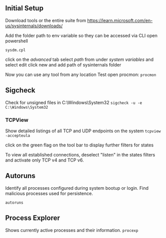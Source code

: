 ## Initial Setup
Download tools or the entire suite from https://learn.microsoft.com/en-us/sysinternals/downloads/

Add the folder path to env variable so they can be accessed via CLI
open powershell

`sysdm.cpl`

click on the *advanced* tab
select *path* from under *system variables* and select edit
click new and add path of sysinternals folder

Now you can use any tool from any location
Test open procmon: `procmon`
## Sigcheck

Check for unsigned files in C:\Windows\System32
`sigcheck -u -e C:\Windows\System32`

### TCPView
Show detailed listings of all TCP and UDP endpoints on the system
`tcpview -accepteula`

click on the green flag on the tool bar to display further filters for states

To view all established connections, deselect "listen" in the states filters and activate only TCP v4 and TCP v6.

## Autoruns
Identify all processes configured during system bootup or login. Find malicious processes used for persistence. 

`autoruns`


## Process Explorer
Shows currently active processes and their information.
`procexp`
